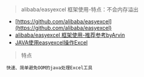 > alibaba/easyexcel 框架使用-特点：不会内存溢出
- [https://github.com/alibaba/easyexcel](https://github.com/alibaba/easyexcel)
- [alibaba/easyexcel 框架使用-推荐参考byArvin](https://www.jianshu.com/p/3a64ade57bf2)
- [JAVA使用easyexcel操作Excel](https://blog.csdn.net/jianggujin/article/details/80200400)

> 特点
```
快速、简单避免OOM的java处理Excel工具
```